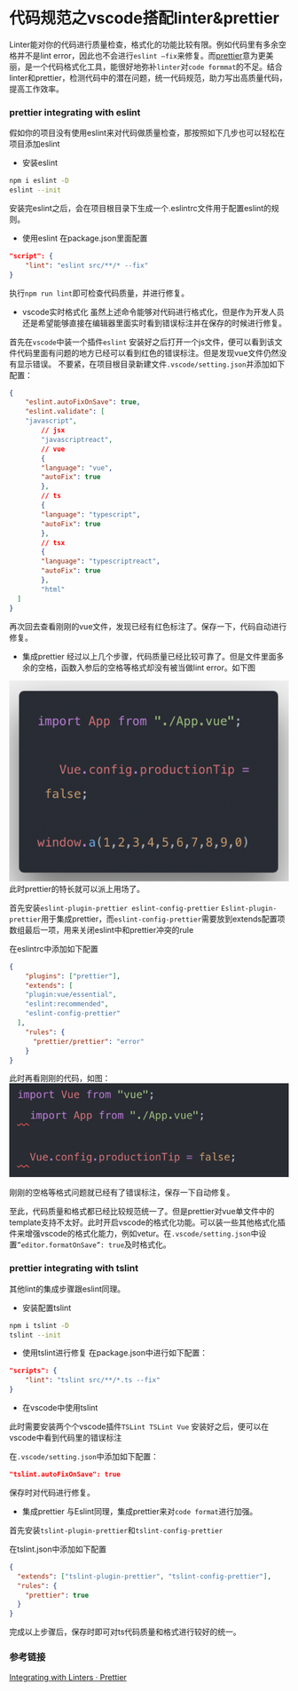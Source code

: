 # 代码规范之vscode搭配linter&prettier

Linter能对你的代码进行质量检查，格式化的功能比较有限。例如代码里有多余空格并不是lint error，因此也不会进行`eslint —fix`来修复。而[prettier](https://prettier.io/)意为更美丽，是一个代码格式化工具，能很好地弥补`linter`对`code formmat`的不足。结合linter和prettier，检测代码中的潜在问题，统一代码规范，助力写出高质量代码，提高工作效率。

### prettier integrating with eslint
假如你的项目没有使用eslint来对代码做质量检查，那按照如下几步也可以轻松在项目添加eslint
* 安装eslint
```bash
npm i eslint -D
eslint --init
```

安装完eslint之后，会在项目根目录下生成一个.eslintrc文件用于配置eslint的规则。
* 使用eslint
在package.json里面配置
```json
"script": {
	"lint": "eslint src/**/* --fix"
}
```
执行`npm run lint`即可检查代码质量，并进行修复。
* vscode实时格式化
虽然上述命令能够对代码进行格式化，但是作为开发人员还是希望能够直接在编辑器里面实时看到错误标注并在保存的时候进行修复。

首先在`vscode`中装一个插件`eslint`
安装好之后打开一个js文件，便可以看到该文件代码里面有问题的地方已经可以看到红色的错误标注。但是发现vue文件仍然没有显示错误。
不要紧，在项目根目录新建文件`.vscode/setting.json`并添加如下配置：
```json
{ 
	"eslint.autoFixOnSave": true,
	"eslint.validate": [
   	"javascript",
    	// jsx
    	"javascriptreact",
    	// vue
    	{
      	"language": "vue",
      	"autoFix": true
    	},
    	// ts
    	{
      	"language": "typescript",
      	"autoFix": true
    	},
    	// tsx
    	{
      	"language": "typescriptreact",
      	"autoFix": true
    	},
    	"html"
  ]
}
```
再次回去查看刚刚的vue文件，发现已经有红色标注了。保存一下，代码自动进行修复。
* 集成prettier
经过以上几个步骤，代码质量已经比较可靠了。但是文件里面多余的空格，函数入参后的空格等格式却没有被当做lint error。如下图

![](./assets//490EBC7E-7500-4573-A1B1-C0153FD651A0.png)
此时prettier的特长就可以派上用场了。

首先安装`eslint-plugin-prettier eslint-config-prettier`
`Eslint-plugin-prettier`用于集成prettier，而`eslint-config-prettier`需要放到extends配置项数组最后一项，用来关闭eslint中和prettier冲突的rule

在eslintrc中添加如下配置
```json
{
	"plugins": ["prettier"],
	"extends": [
    "plugin:vue/essential",
    "eslint:recommended",
    "eslint-config-prettier"
  ],
	"rules": {
      "prettier/prettier": "error"
    }
}
```

此时再看刚刚的代码，如图：
![](./assets/CD17EF05-DE93-4F44-8AB3-ECECE889A465.png)

刚刚的空格等格式问题就已经有了错误标注，保存一下自动修复。

至此，代码质量和格式都已经比较规范统一了。但是prettier对vue单文件中的template支持不太好。此时开启vscode的格式化功能。可以装一些其他格式化插件来增强vscode的格式化能力，例如vetur。在`.vscode/setting.json`中设置`”editor.formatOnSave”: true`及时格式化。

### prettier integrating with tslint
其他lint的集成步骤跟eslint同理。
* 安装配置tslint
```bash
npm i tslint -D
tslint --init
```
* 使用tslint进行修复
在package.json中进行如下配置：
```json
"scripts": {
	"lint": "tslint src/**/*.ts --fix"
}
```
* 在vscode中使用tslint

此时需要安装两个个vscode插件`TSLint TSLint Vue`
安装好之后，便可以在vscode中看到代码里的错误标注

在`.vscode/setting.json`中添加如下配置：
```json
"tslint.autoFixOnSave": true
```
保存时对代码进行修复。
* 集成prettier
与Eslint同理，集成prettier来对`code format`进行加强。

首先安装`tslint-plugin-prettier`和`tslint-config-prettier`

在tslint.json中添加如下配置
```json
{
  "extends": ["tslint-plugin-prettier", "tslint-config-prettier"],
  "rules": {
    "prettier": true
  }
}
```

完成以上步骤后，保存时即可对ts代码质量和格式进行较好的统一。

### 参考链接
[Integrating with Linters · Prettier](https://prettier.io/docs/en/eslint.html)

